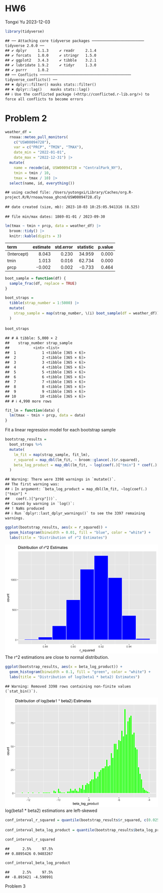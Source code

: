 HW6
================
Tongxi Yu
2023-12-03

``` r
library(tidyverse)
```

    ## ── Attaching core tidyverse packages ──────────────────────── tidyverse 2.0.0 ──
    ## ✔ dplyr     1.1.3     ✔ readr     2.1.4
    ## ✔ forcats   1.0.0     ✔ stringr   1.5.0
    ## ✔ ggplot2   3.4.3     ✔ tibble    3.2.1
    ## ✔ lubridate 1.9.2     ✔ tidyr     1.3.0
    ## ✔ purrr     1.0.2     
    ## ── Conflicts ────────────────────────────────────────── tidyverse_conflicts() ──
    ## ✖ dplyr::filter() masks stats::filter()
    ## ✖ dplyr::lag()    masks stats::lag()
    ## ℹ Use the conflicted package (<http://conflicted.r-lib.org/>) to force all conflicts to become errors

# Problem 2

``` r
weather_df = 
  rnoaa::meteo_pull_monitors(
    c("USW00094728"),
    var = c("PRCP", "TMIN", "TMAX"), 
    date_min = "2022-01-01",
    date_max = "2022-12-31") |>
  mutate(
    name = recode(id, USW00094728 = "CentralPark_NY"),
    tmin = tmin / 10,
    tmax = tmax / 10) |>
  select(name, id, everything())
```

    ## using cached file: /Users/yutongxi/Library/Caches/org.R-project.R/R/rnoaa/noaa_ghcnd/USW00094728.dly

    ## date created (size, mb): 2023-10-03 10:25:05.941316 (8.525)

    ## file min/max dates: 1869-01-01 / 2023-09-30

``` r
lm(tmax ~ tmin + prcp, data = weather_df) |> 
  broom::tidy() |> 
  knitr::kable(digits = 3)
```

| term        | estimate | std.error | statistic | p.value |
|:------------|---------:|----------:|----------:|--------:|
| (Intercept) |    8.043 |     0.230 |    34.959 |   0.000 |
| tmin        |    1.013 |     0.016 |    62.734 |   0.000 |
| prcp        |   -0.002 |     0.002 |    -0.733 |   0.464 |

``` r
boot_sample = function(df) {
  sample_frac(df, replace = TRUE)
}
```

``` r
boot_straps = 
  tibble(strap_number = 1:5000) |> 
  mutate(
    strap_sample = map(strap_number, \(i) boot_sample(df = weather_df))
  )

boot_straps
```

    ## # A tibble: 5,000 × 2
    ##    strap_number strap_sample      
    ##           <int> <list>            
    ##  1            1 <tibble [365 × 6]>
    ##  2            2 <tibble [365 × 6]>
    ##  3            3 <tibble [365 × 6]>
    ##  4            4 <tibble [365 × 6]>
    ##  5            5 <tibble [365 × 6]>
    ##  6            6 <tibble [365 × 6]>
    ##  7            7 <tibble [365 × 6]>
    ##  8            8 <tibble [365 × 6]>
    ##  9            9 <tibble [365 × 6]>
    ## 10           10 <tibble [365 × 6]>
    ## # ℹ 4,990 more rows

``` r
fit_lm = function(data) {
  lm(tmax ~ tmin + prcp, data = data)
}
```

Fit a linear regression model for each bootstrap sample

``` r
bootstrap_results =
  boot_straps %>%
  mutate(
    lm_fit = map(strap_sample, fit_lm),
    r_squared = map_dbl(lm_fit, ~ broom::glance(.)$r.squared),
    beta_log_product = map_dbl(lm_fit, ~ log(coef(.)["tmin"] * coef(.)["prcp"]))
  )
```

    ## Warning: There were 3398 warnings in `mutate()`.
    ## The first warning was:
    ## ℹ In argument: `beta_log_product = map_dbl(lm_fit, ~log(coef(.)["tmin"] *
    ##   coef(.)["prcp"]))`.
    ## Caused by warning in `log()`:
    ## ! NaNs produced
    ## ℹ Run `dplyr::last_dplyr_warnings()` to see the 3397 remaining warnings.

``` r
ggplot(bootstrap_results, aes(x = r_squared)) +
  geom_histogram(binwidth = 0.01, fill = "blue", color = "white") +
  labs(title = "Distribution of r^2 Estimates")
```

![](HW6_files/figure-gfm/unnamed-chunk-8-1.png)<!-- --> The r^2
estimations are close to normal distribution.

``` r
ggplot(bootstrap_results, aes(x = beta_log_product)) +
  geom_histogram(binwidth = 0.1, fill = "green", color = "white") +
  labs(title = "Distribution of log(beta1 * beta2) Estimates")
```

    ## Warning: Removed 3398 rows containing non-finite values (`stat_bin()`).

![](HW6_files/figure-gfm/unnamed-chunk-9-1.png)<!-- --> log(beta1 \*
beta2) estimations are left-skewed

``` r
conf_interval_r_squared = quantile(bootstrap_results$r_squared, c(0.025, 0.975))

conf_interval_beta_log_product = quantile(bootstrap_results$beta_log_product, c(0.025, 0.975), na.rm = TRUE)
```

``` r
conf_interval_r_squared
```

    ##      2.5%     97.5% 
    ## 0.8895426 0.9403267

``` r
conf_interval_beta_log_product
```

    ##      2.5%     97.5% 
    ## -8.893421 -4.590991

Problem 3
